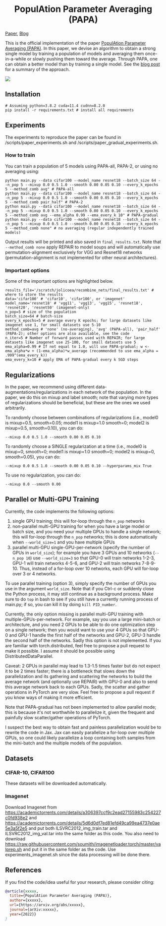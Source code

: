 <h1 align="center"> PopulAtion Parameter Averaging (PAPA) </h1>

<a href="https://arxiv.org/abs/2205.xxxx" target="_blank">Paper</a>, <a href="https://ajolicoeur.wordpress.com/?p=466" target="_blank">Blog</a> </h3>

This is the official implementation of the paper [PopulAtion Parameter Averaging (PAPA)](https://arxiv.org/abs/xxxxx). In this paper, we devise an algorithm to obtain a strong single model by training a population of models and averaging them once-in-a-while or slowly pushing them toward the average. Through PAPA, one can obtain a better model than by training a single model. See the [blog post](https://ajolicoeur.wordpress.com/papa) for a summary of the approach.

![](https://github.com/AlexiaJM/recombine_nets/blob/clean_for_release/assets/Old_Merging.gif)

## Installation

```
# Assuming python=3.8.2 cuda=11.4 cudnn=8.2.0
pip install -r requirements.txt # install all requirements
```

## Experiments

The experiments to reproduce the paper can be found in /scripts/paper_experiments.sh and /scripts/paper_gradual_experiments.sh.


### How to train

You can train a population of 5 models using PAPA-all, PAPA-2, or using no averaging using:
```
python main.py --data cifar100 --model_name resnet18 --batch_size 64 --n_pop 5 --mixup 0.0 0.5 1.0 --smooth 0.00 0.05 0.10 --every_k_epochs 5 --method_comb avg" # PAPA-all
python main.py --data cifar100 --model_name resnet18 --batch_size 64 --n_pop 5 --mixup 0.0 0.5 1.0 --smooth 0.00 0.05 0.10 --every_k_epochs 5 --method_comb pair_half" # PAPA-2
python main.py --data cifar100 --model_name resnet18 --batch_size 64 --n_pop 5 --mixup 0.0 0.5 1.0 --smooth 0.00 0.05 0.10 --every_k_epochs 5 --method_comb avg --ema_alpha 0.99 --ema_every_k 10" # PAPA-gradual
python main.py --data cifar100 --model_name resnet18 --batch_size 64 --n_pop 5 --mixup 0.0 0.5 1.0 --smooth 0.00 0.05 0.10 --every_k_epochs 5 --method_comb none" # no averaging (regular independently trained models)
```

Output results will be printed and also saved in `final_results.txt`. Note that ```--method_comb none``` apply REPAIR to model soups and 
will automatically use permutation-alignment exclusively for VGG and Resnet18 networks (permutation-alignment is not implemented for other neural architectures).

### Important options

Some of the important options are highlighted below.

```
results_file='/scratch/jolicoea/recombine_nets/final_results.txt' # where to store the results
data='cifar100' # 'cifar10', 'cifar100', or 'imagenet'
model_name='resnet18' # 'vgg11', 'vgg13', 'vgg15', 'resnet18', 'resnet20', 'resnet50' (imagenet-only)
n_pop=5 # size of the population
batch_size=64 # batch-size
every_k_epochs=5 # average every K epochs; for large datasets like imagenet use 1, for small datasets use 5-10
method_comb=avg # 'none' (no-averaging), 'avg' (PAPA-all), 'pair_half' (PAPA-2); other options are also available, see the code
n_iter=5 # Number of forward passes used with REPAIR; for large datasets like imagenet use 25-100, for small datasets use 5
ema_alpha=0.99 # If not equal to 1.0, will use PAPA-gradual; w <- ema_alpha*w + (1-ema_alpha)*w_average (recommended to use ema_alpha = .999^(ema_every_k))
ema_every_k=10 # apply EMA of PAPA-gradual every k SGD steps
```


## Regularizations

In the paper, we recommend using different data-augmentations/regularizations in each network of the population. In the paper, we do this on mixup and label smooth; note that varying more types of regularizations should be beneficial, but these are the ones we used arbitrarily.

To randomly choose between combinations of regularizations (i.e., model0 is mixup=0.5, smooth=0.05; model1 is mixup=1.0 smooth=0; model2 is mixup=0.5, smooth=0.10), you can do:
```
--mixup 0.0 0.5 1.0 --smooth 0.00 0.05 0.10
```

To randomly choose a SINGLE regularization at a time (i.e., model0 is mixup=0, smooth=0; model1 is mixup=1.0 smooth=0; model2 is mixup=0, smooth=0.05), you can do:
```
--mixup 0.0 0.5 1.0 --smooth 0.00 0.05 0.10 --hyperparams_mix True
```

To use no regularization, you can do:
```
--mixup 0.0 --smooth 0.00
```


## Parallel or Multi-GPU Training

Currently, the code implements the following options:
1. single GPU training; this will for-loop through the ```n_pop``` networks
2. non-parallel multi-GPU training for when you have a large model or batch size, and you need your multiple GPUs to handle a single network; this will for-loop through the ```n_pop``` networks; this is done automatically when ```--world_size=1``` and you have multiple GPUs
3. parallel multi-GPU single-GPU-per-network (specify the number of GPUs in ```world_size```); for example you have 3 GPUs and 10 networks (```--n_pop 10```) use ```--world_size=3``` so that GPU-0 will train networks 1-2-3, GPU-1 will train networks 4-5-6, and GPU-2 will train networks 7-8-9-10. Thus, instead of a for-loop over 10 networks, each GPU will for-loop over 3 or 4 networks.

To use parallel training (option 3), simply specify the number of GPUs you use in the argument ```world_size```. Note that if you Ctrl-c or suddenly close the Python process, it may still continue as a background process. Make sure to do ```top``` in bash to see if you still have a currently running process of main.py; if so, you can kill it by doing ```kill PID_number```.

Currently, the only option missing is parallel multi-GPU training with multiple-GPUs-per-network. For example, say you use a large mini-batch or architecture, and you need 2 GPUs to be able to do one optimization step on a single network; then you would want to use your 4 GPUs so that GPU-0 and GPU-1 handle the first half of the networks and GPU-2, GPU-3 handle the second half of the networks. Sadly this option is not implemented. If you are familiar with torch.distributed, feel free to propose a pull request to make it possible. I assume it should be possible using DistributedDataParallel.

Caveat: 2 GPUs in parallel may lead to 1.3-1.5 times faster but do not expect it to be 2 times faster; there is a bottleneck that slows down the parallelization and its gathering and scattering the networks to build the average network (and optionally use REPAIR) with GPU-0 and also to send this average network back to each GPUs. Sadly, the scatter and gather operations in PyTorch are very slow. Feel free to propose a pull request if you know ways of making it more efficient.

Note that PAPA-gradual has not been implemented to allow parallel mode; this is because it's not worthwhile to parallelize it, given the frequent and painfully slow scatter/gather operations of PyTorch.

I suspect the best way to obtain fast and painless parallelization would be to rewrite the code in Jax. Jax can easily parallelize a for-loop over multiple GPUs, so one could likely parallelize a loop containing both samples from the mini-batch and the multiple models of the population.

## Datasets

### CIFAR-10, CIFAR100

These datasets will be downloaded automatically.

### Imagenet

Download Imagenet from https://academictorrents.com/details/a306397ccf9c2ead27155983c254227c0fd938e2 and https://academictorrents.com/details/5d6d0df7ed81efd49ca99ea4737e0ae5e3a5f2e5 and put both ILSVRC2012_img_train.tar and ILSVRC2012_img_val.tar into the same folder as this code. You also need to download https://raw.githubusercontent.com/soumith/imagenetloader.torch/master/valprep.sh and put it in the same folder as the code. Use experiments_imagenet.sh since the data processing will be done there.

## References

If you find the code/idea useful for your research, please consider citing:


```bib
@article{xxxxx,
  title={PopulAtion Parameter Averaging (PAPA)},
  author={xxxxx},
  url={https://arxiv.org/abs/xxxxx},
  journal={arXiv:xxxxx},
  year={2022}}
}

```
